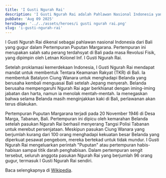 ```yaml
---
title: 'I Gusti Ngurah Rai'
description: 'I Gusti Ngurah Rai adalah Pahlawan Nasional Indonesia yang memimpin pasukan Indonesia di Bali melawan Belanda selama Perang Kemerdekaan Indonesia.'
pubDate: 'Aug 09 2025'
heroImage: '../../assets/heroes/i gusti ngurah rai.png'
slug: 'i-gusti-ngurah-rai'
---
```


I Gusti Ngurah Rai dikenal sebagai pahlawan nasional Indonesia dari Bali yang
gugur dalam Pertempuran Puputan Margarana. Pertempuran ini merupakan salah satu
perang terdahsyat di Bali pada masa Revolusi Fisik, yang dipimpin oleh Letnan
Kolonel Inf. I Gusti Ngurah Rai.

Setelah proklamasi kemerdekaan Indonesia, I Gusti Ngurah Rai mendapat mandat
untuk membentuk Tentara Keamanan Rakyat (TKR) di Bali. Ia membentuk Batalyon
Ciung Wanara untuk menghadapi Belanda yang berusaha kembali menguasai Bali
setelah Jepang menyerah. Belanda berusaha mempengaruhi Ngurah Rai agar
berkhianat dengan iming-iming jabatan dan harta, namun ia menolak mentah-mentah.
Ia menegaskan bahwa selama Belanda masih menginjakkan kaki di Bali, perlawanan
akan terus dilakukan.

Pertempuran Puputan Margarana terjadi pada 20 November 1946 di Desa Marga,
Tabanan, Bali. Pertempuran ini dipicu oleh kemarahan Belanda setelah pasukan
Ngurah Rai berhasil menyerang Tangsi Polisi Tabanan untuk merebut persenjataan.
Meskipun pasukan Ciung Wanara yang berjumlah kurang dari 100 orang menghadapi
kekuatan besar Belanda yang diperkuat pesawat pengebom, mereka bertekad untuk
tidak mundur. I Gusti Ngurah Rai mengeluarkan perintah "Puputan" atau
pertempuran habis-habisan sampai titik darah penghabisan. Dalam pertempuran
sengit tersebut, seluruh anggota pasukan Ngurah Rai yang berjumlah 96 orang
gugur, termasuk I Gusti Ngurah Rai sendiri.

Baca selengkapnya di
[Wikipedia](https://id.wikipedia.org/wiki/I_Gusti_Ngurah_Rai).
